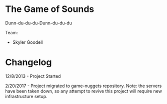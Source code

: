 The Game of Sounds
==================

Dunn-du-du-du-Dunn-du-du-du

Team:
* Skyler Goodell

# Changelog

12/8/2013 - Project Started

2/20/2017 - Project migrated to game-nuggets repository. Note: the servers have been taken down, so any attempt to revive this project will require new infrastructure setup.

